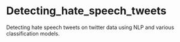 # Detecting_hate_speech_tweets
Detecting hate speech tweets on twitter data using NLP and various classification models.
